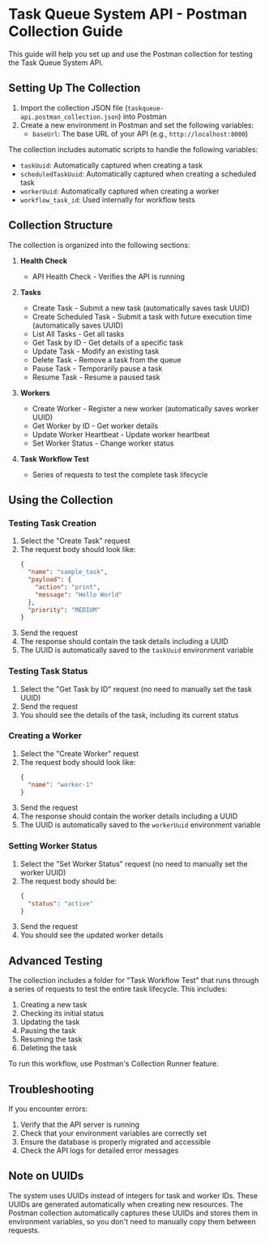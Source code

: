 # Task Queue System API - Postman Collection Guide

This guide will help you set up and use the Postman collection for testing the Task Queue System API.

## Setting Up The Collection

1. Import the collection JSON file (`taskqueue-api.postman_collection.json`) into Postman
2. Create a new environment in Postman and set the following variables:
   - `baseUrl`: The base URL of your API (e.g., `http://localhost:8000`)

The collection includes automatic scripts to handle the following variables:
- `taskUuid`: Automatically captured when creating a task
- `scheduledTaskUuid`: Automatically captured when creating a scheduled task
- `workerUuid`: Automatically captured when creating a worker
- `workflow_task_id`: Used internally for workflow tests

## Collection Structure

The collection is organized into the following sections:

1. **Health Check**
   - API Health Check - Verifies the API is running

2. **Tasks**
   - Create Task - Submit a new task (automatically saves task UUID)
   - Create Scheduled Task - Submit a task with future execution time (automatically saves UUID)
   - List All Tasks - Get all tasks
   - Get Task by ID - Get details of a specific task
   - Update Task - Modify an existing task
   - Delete Task - Remove a task from the queue
   - Pause Task - Temporarily pause a task
   - Resume Task - Resume a paused task

3. **Workers**
   - Create Worker - Register a new worker (automatically saves worker UUID)
   - Get Worker by ID - Get worker details
   - Update Worker Heartbeat - Update worker heartbeat
   - Set Worker Status - Change worker status

4. **Task Workflow Test**
   - Series of requests to test the complete task lifecycle

## Using the Collection

### Testing Task Creation

1. Select the "Create Task" request
2. The request body should look like:
   ```json
   {
     "name": "sample_task",
     "payload": {
       "action": "print",
       "message": "Hello World"
     },
     "priority": "MEDIUM"
   }
   ```
3. Send the request
4. The response should contain the task details including a UUID
5. The UUID is automatically saved to the `taskUuid` environment variable

### Testing Task Status

1. Select the "Get Task by ID" request (no need to manually set the task UUID)
2. Send the request
3. You should see the details of the task, including its current status

### Creating a Worker

1. Select the "Create Worker" request
2. The request body should look like:
   ```json
   {
     "name": "worker-1"
   }
   ```
3. Send the request
4. The response should contain the worker details including a UUID
5. The UUID is automatically saved to the `workerUuid` environment variable

### Setting Worker Status

1. Select the "Set Worker Status" request (no need to manually set the worker UUID)
2. The request body should be:
   ```json
   {
     "status": "active"
   }
   ```
3. Send the request
4. You should see the updated worker details

## Advanced Testing

The collection includes a folder for "Task Workflow Test" that runs through a series of requests to test the entire task lifecycle. This includes:

1. Creating a new task
2. Checking its initial status
3. Updating the task
4. Pausing the task
5. Resuming the task
6. Deleting the task

To run this workflow, use Postman's Collection Runner feature.

## Troubleshooting

If you encounter errors:

1. Verify that the API server is running
2. Check that your environment variables are correctly set
3. Ensure the database is properly migrated and accessible
4. Check the API logs for detailed error messages

## Note on UUIDs

The system uses UUIDs instead of integers for task and worker IDs. These UUIDs are generated automatically when creating new resources. The Postman collection automatically captures these UUIDs and stores them in environment variables, so you don't need to manually copy them between requests.
